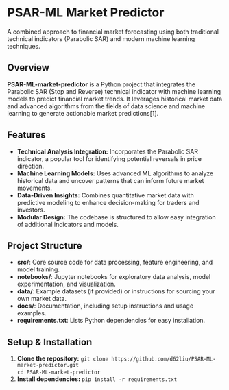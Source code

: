  # PSAR-ML Market Predictor

A combined approach to financial market forecasting using both traditional technical indicators (Parabolic SAR) and modern machine learning techniques.

## Overview

**PSAR-ML-market-predictor** is a Python project that integrates the Parabolic SAR (Stop and Reverse) technical indicator with machine learning models to predict financial market trends. It leverages historical market data and advanced algorithms from the fields of data science and machine learning to generate actionable market predictions[1].

## Features

- **Technical Analysis Integration:** Incorporates the Parabolic SAR indicator, a popular tool for identifying potential reversals in price direction.
- **Machine Learning Models:** Uses advanced ML algorithms to analyze historical data and uncover patterns that can inform future market movements.
- **Data-Driven Insights:** Combines quantitative market data with predictive modeling to enhance decision-making for traders and investors.
- **Modular Design:** The codebase is structured to allow easy integration of additional indicators and models.

## Project Structure

- **src/**: Core source code for data processing, feature engineering, and model training.
- **notebooks/**: Jupyter notebooks for exploratory data analysis, model experimentation, and visualization.
- **data/**: Example datasets (if provided) or instructions for sourcing your own market data.
- **docs/**: Documentation, including setup instructions and usage examples.
- **requirements.txt**: Lists Python dependencies for easy installation.

## Setup & Installation

1. **Clone the repository:**
```git clone https://github.com/d62liu/PSAR-ML-market-predictor.git``` <br>
```cd PSAR-ML-market-predictor```
2. **Install dependencies:**
```pip install -r requirements.txt```

